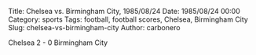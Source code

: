 Title: Chelsea vs. Birmingham City, 1985/08/24
Date: 1985/08/24 00:00
Category: sports
Tags: football, football scores, Chelsea, Birmingham City
Slug: chelsea-vs-birmingham-city
Author: carbonero


Chelsea 2 - 0 Birmingham City
